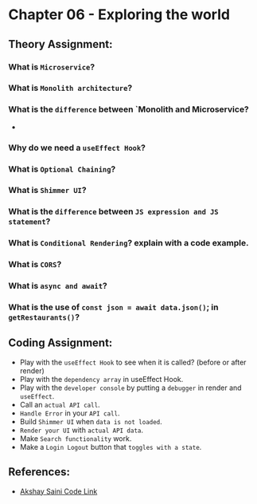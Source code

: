 # Chapter 06 - Exploring the world

## Theory Assignment:

### What is `Microservice`?

### What is `Monolith architecture`?

### What is the `difference` between `Monolith and Microservice?

- 

### Why do we need a `useEffect Hook`?

### What is `Optional Chaining`?

### What is `Shimmer UI`?

### What is the `difference` between `JS expression and JS statement`?

### What is `Conditional Rendering`? explain with a code example.

### What is `CORS`?

### What is `async and await`?

### What is the use of `const json = await data.json()`; in `getRestaurants()`?

## Coding Assignment:

- Play with the `useEffect Hook` to see when it is called? (before or after render)
- Play with the `dependency array` in useEffect Hook.
- Play with the `developer console` by putting a `debugger` in render and `useEffect`.
- Call an `actual API call`.
- `Handle Error` in your `API call`.
- Build `Shimmer UI` when `data is not loaded`.
- `Render your UI` with `actual API data`.
- Make `Search functionality` work.
- Make a `Login Logout` button that `toggles with a state`.

## References:

- [Akshay Saini Code Link](https://bitbucket.org/namastedev/namaste-react-live/src/master/)
